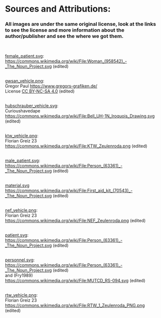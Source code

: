 <h1>Sources and Attributions:</h1>
<h3>All images are under the same original license, look at the links to see the license and more information about the author/publisher and see the where we got them.</h3>
<br>

[female_patient.svg](female_patient.svg):<br>
<https://commons.wikimedia.org/wiki/File:Woman_(958542)_-_The_Noun_Project.svg> (edited)<br><br>

[gwsan_vehicle.png](gwsan_vehicle.png): <br> Gregor Paul <https://www.gregors-grafiken.de/> <br>
License [CC BY-NC-SA 4.0](https://creativecommons.org/licenses/by-nc-sa/4.0/deed.de) (edited)<br><br>

[hubschrauber_vehicle.svg](hubschrauber_vehicle.svg): <br>
Curioushavedape <br>
<https://commons.wikimedia.org/wiki/File:Bell_UH-1N_Iroquois_Drawing.svg>  (edited) <br><br>

[ktw_vehicle.png](ktw_vehicle.png): <br>
Florian Greiz 23 <br>
<https://commons.wikimedia.org/wiki/File:KTW_Zeulenroda.png> (edited) <br><br>

[male_patient.svg](male_patient.svg): <br>
<https://commons.wikimedia.org/wiki/File:Person_(63361)_-_The_Noun_Project.svg> (edited) <br><br>

[material.svg](material.svg) <https://commons.wikimedia.org/wiki/File:First_aid_kit_(70543)_-_The_Noun_Project.svg> (edited) <br><br>

[nef_vehicle.png](nef_vehicle.png): <br> 
Florian Greiz 23 <br>
<https://commons.wikimedia.org/wiki/File:NEF_Zeulenroda.png>  (edited)<br><br>

[patient.svg](patient.svg): <br>
<https://commons.wikimedia.org/wiki/File:Person_(63361)_-_The_Noun_Project.svg>  (edited)<br><br>

[personnel.svg](personnel.svg):<br>
<https://commons.wikimedia.org/wiki/File:Person_(63361)_-_The_Noun_Project.svg> (edited) <br>
and (Fry1989) <br>
<https://commons.wikimedia.org/wiki/File:MUTCD_RS-094.svg>  (edited) <br><br>

[rtw_vehicle.png](rtw_vehicle.png): <br> 
Florian Greiz 23 <br>
<https://commons.wikimedia.org/wiki/File:RTW_1_Zeulenroda_PNG.png>  (edited)<br><br>

